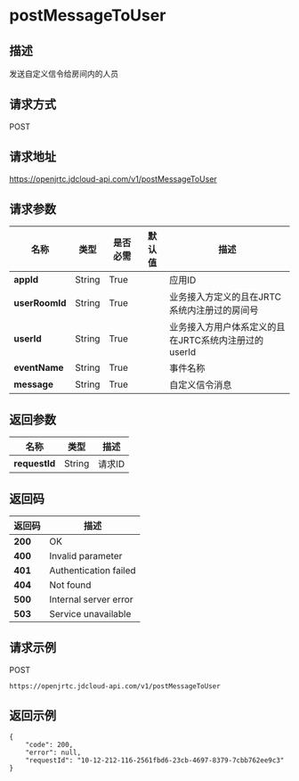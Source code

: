 # postMessageToUser


## 描述
发送自定义信令给房间内的人员

## 请求方式
POST

## 请求地址
https://openjrtc.jdcloud-api.com/v1/postMessageToUser


## 请求参数
|名称|类型|是否必需|默认值|描述|
|---|---|---|---|---|
|**appId**|String|True| |应用ID|
|**userRoomId**|String|True| |业务接入方定义的且在JRTC系统内注册过的房间号|
|**userId**|String|True| |业务接入方用户体系定义的且在JRTC系统内注册过的userId|
|**eventName**|String|True| |事件名称|
|**message**|String|True| |自定义信令消息|


## 返回参数
|名称|类型|描述|
|---|---|---|
|**requestId**|String|请求ID|


## 返回码
|返回码|描述|
|---|---|
|**200**|OK|
|**400**|Invalid parameter|
|**401**|Authentication failed|
|**404**|Not found|
|**500**|Internal server error|
|**503**|Service unavailable|

## 请求示例
POST
```
https://openjrtc.jdcloud-api.com/v1/postMessageToUser

```

## 返回示例
```
{
    "code": 200, 
    "error": null, 
    "requestId": "10-12-212-116-2561fbd6-23cb-4697-8379-7cbb762ee9c3"
}
```
